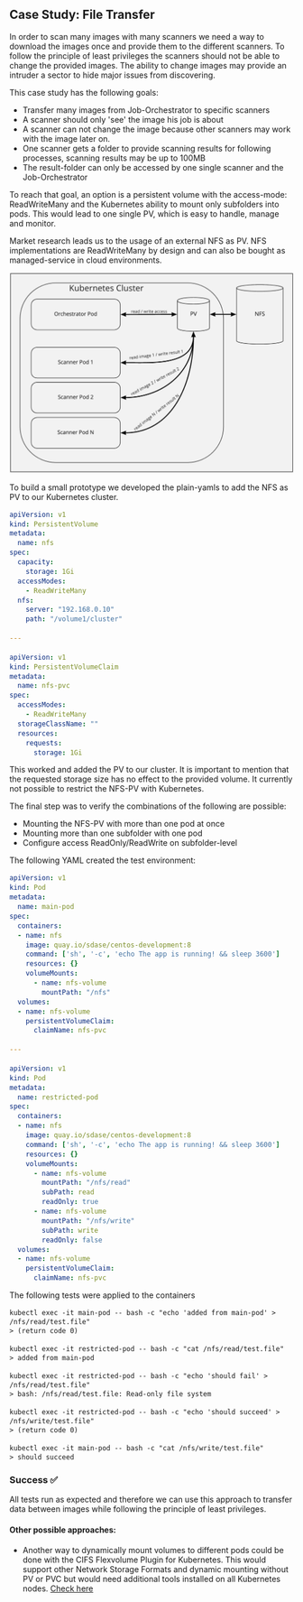 ## Case Study: File Transfer

In order to scan many images with many scanners we need a way to download the images once and provide them to the different scanners. To follow the principle of least privileges the scanners should not be able to change the provided images. The ability to change images may provide an intruder a sector to hide major issues from discovering.

This case study has the following goals:
- Transfer many images from Job-Orchestrator to specific scanners
- A scanner should only 'see' the image his job is about
- A scanner can not change the image because other scanners may work with the image later on.
- One scanner gets a folder to provide scanning results for following processes, scanning results may be up to 100MB
- The result-folder can only be accessed by one single scanner and the Job-Orchestrator

To reach that goal, an option is a persistent volume with the access-mode: ReadWriteMany and the Kubernetes ability to mount only subfolders into pods. This would lead to one single PV, which is easy to handle, manage and monitor.

Market research leads us to the usage of an external NFS as PV. NFS implementations are ReadWriteMany by design and can also be bought as managed-service in cloud environments.

![File Transfer](images/file_transfer.png)

To build a small prototype we developed the plain-yamls to add the NFS as PV to our Kubernetes cluster.

```yaml
apiVersion: v1
kind: PersistentVolume
metadata:
  name: nfs
spec:
  capacity:
    storage: 1Gi
  accessModes:
    - ReadWriteMany
  nfs:
    server: "192.168.0.10"
    path: "/volume1/cluster"

---

apiVersion: v1
kind: PersistentVolumeClaim
metadata:
  name: nfs-pvc
spec:
  accessModes:
    - ReadWriteMany
  storageClassName: ""
  resources:
    requests:
      storage: 1Gi
``` 

This worked and added the PV to our cluster. It is important to mention that the requested storage size has no effect to the provided volume. It currently not possible to restrict the NFS-PV with Kubernetes.

The final step was to verify the combinations of the following are possible:
- Mounting the NFS-PV with more than one pod at once
- Mounting more than one subfolder with one pod
- Configure access ReadOnly/ReadWrite on subfolder-level

The following YAML created the test environment:

```yaml
apiVersion: v1
kind: Pod
metadata:
  name: main-pod
spec:
  containers:
  - name: nfs
    image: quay.io/sdase/centos-development:8
    command: ['sh', '-c', 'echo The app is running! && sleep 3600']
    resources: {}
    volumeMounts:
      - name: nfs-volume
        mountPath: "/nfs"
  volumes:
  - name: nfs-volume
    persistentVolumeClaim:
      claimName: nfs-pvc

---

apiVersion: v1
kind: Pod
metadata:
  name: restricted-pod
spec:
  containers:
  - name: nfs
    image: quay.io/sdase/centos-development:8
    command: ['sh', '-c', 'echo The app is running! && sleep 3600']
    resources: {}
    volumeMounts:
      - name: nfs-volume
        mountPath: "/nfs/read"
        subPath: read
        readOnly: true
      - name: nfs-volume
        mountPath: "/nfs/write"
        subPath: write
        readOnly: false
  volumes:
  - name: nfs-volume
    persistentVolumeClaim:
      claimName: nfs-pvc
```

The following tests were applied to the containers

    kubectl exec -it main-pod -- bash -c "echo 'added from main-pod' > /nfs/read/test.file"
    > (return code 0)

    kubectl exec -it restricted-pod -- bash -c "cat /nfs/read/test.file"
    > added from main-pod

    kubectl exec -it restricted-pod -- bash -c "echo 'should fail' > /nfs/read/test.file"
    > bash: /nfs/read/test.file: Read-only file system

    kubectl exec -it restricted-pod -- bash -c "echo 'should succeed' > /nfs/write/test.file"
    > (return code 0)

    kubectl exec -it main-pod -- bash -c "cat /nfs/write/test.file"
    > should succeed

### Success :white_check_mark: 

All tests run as expected and therefore we can use this approach to transfer data between images while following the principle of least privileges.

#### Other possible approaches:

- Another way to dynamically mount volumes to different pods could be done with the CIFS Flexvolume Plugin for Kubernetes. This would support other Network Storage Formats and dynamic mounting without PV or PVC but would need additional tools installed on all Kubernetes nodes. [Check here](https://github.com/fstab/cifs)